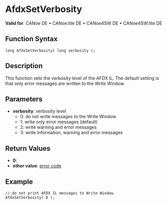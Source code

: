 # AfdxSetVerbosity

**Valid for**: CANoe DE • CANoe:lite DE • CANoe4SW DE • CANoe4SW:lite DE

## Function Syntax

```plaintext
long AfdxSetVerbosity( long verbosity );
```

## Description

This function sets the verbosity level of the AFDX IL. The default setting is that only error messages are written to the Write Window.

## Parameters

- **verbosity**: verbosity level
  - 0: do not write messages to the Write Window
  - 1: write only error messages (default)
  - 2: write warning and error messages
  - 3: write information, warning and error messages

## Return Values

- **0**: 
- **other value**: [error code](../CAPLfunctionsAFDXErrorCodes.md)

## Example

```plaintext
// do not print AFDX IL messages to Write Window
AfdxSetVerbosity( 0 );
```
